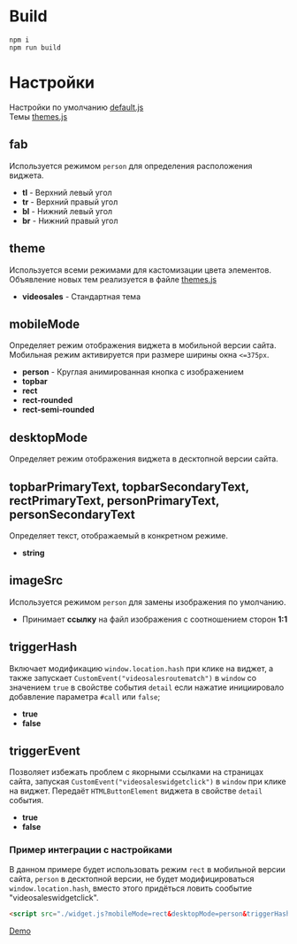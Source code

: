 # Build

```
npm i
npm run build
```

# Настройки

Настройки по умолчанию [default.js](src/settings/default.js)  
Темы [themes.js](src/settings/themes.js)

## fab
Используется режимом `person` для определения расположения виджета.  

* **tl** - Верхний левый угол
* **tr** - Верхний правый угол
* **bl** - Нижний левый угол
* **br** - Нижний правый угол

## theme
Используется всеми режимами для кастомизации цвета элементов.  
Объявление новых тем реализуется в файле [themes.js](src/settings/themes.js)  

* **videosales** - Стандартная тема

## mobileMode
Определяет режим отображения виджета в мобильной версии сайта.  
Мобильная режим активируется при размере ширины окна `<=375px`.

* **person** - Круглая анимированная кнопка с изображением
* **topbar**
* **rect**
* **rect-rounded**
* **rect-semi-rounded**

## desktopMode
Определяет режим отображения виджета в десктопной версии сайта.

## topbarPrimaryText, topbarSecondaryText, rectPrimaryText, personPrimaryText, personSecondaryText
Определяет текст, отображаемый в конкретном режиме.

* **string**

## imageSrc
Используется режимом `person` для замены изображения по умолчанию.

* Принимает **ссылку** на файл изображения с соотношением сторон **1:1**

## triggerHash
Включает модификацию `window.location.hash` при клике на виджет, а также запускает `CustomEvent("videosalesroutematch")` в `window` со значением `true` 
в свойстве события `detail` если нажатие инициировало добавление параметра `#call` или `false`;

* **true**
* **false**

## triggerEvent
Позволяет избежать проблем с якорными ссылками на страницах сайта, запуская `CustomEvent("videosaleswidgetclick")` в `window` при клике на виджет.
Передаёт `HTMLButtonElement` виджета в свойстве `detail` события.

* **true**
* **false**

### Пример интеграции с настройками
В данном примере будет использовать режим `rect` в мобильной версии сайта, `person` в десктопной версии, не будет модифицироваться `window.location.hash`, вместо этого придёться ловить сообытие "videosaleswidgetclick".

```html
<script src="./widget.js?mobileMode=rect&desktopMode=person&triggerHash=false&imageSrc=https://via.placeholder.com/72"></script>
```
[Demo](https://temp.mshumsky.info)

